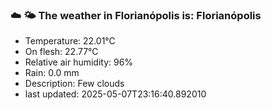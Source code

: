 ### ☁️ 🌤️  The weather in Florianópolis is: Florianópolis

- Temperature: 22.01°C
- On flesh: 22.77°C
- Relative air humidity: 96%
- Rain: 0.0 mm
- Description: Few clouds
- last updated: 2025-05-07T23:16:40.892010
